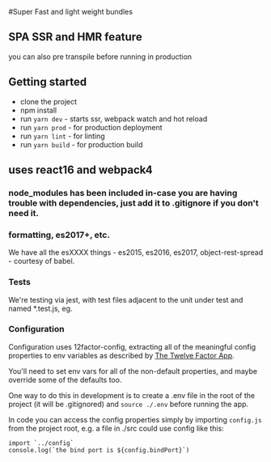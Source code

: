 #Super Fast and light weight bundles

## SPA SSR and HMR feature

you can also pre transpile before running in production
## Getting started

* clone the project
* npm install
* run `yarn dev` - starts ssr, webpack watch and hot reload
* run `yarn prod` - for production deployment
* run `yarn lint` - for linting
* run `yarn build` - for production build

## uses react16 and webpack4

### node_modules has been included in-case you are having trouble with dependencies, just add it to .gitignore if you don't need it.

### formatting, es2017+, etc.

We have all the esXXXX things - es2015, es2016, es2017, object-rest-spread - courtesy of babel.

### Tests

We're testing via jest, with test files adjacent to the unit under test and named \*.test.js, eg.

### Configuration

Configuration uses 12factor-config, extracting all of the meaningful config properties to env
variables as described by [The Twelve Factor App](https://12factor.net/).

You'll need to set env vars for all of the non-default properties, and maybe override some of
the defaults too.

One way to do this in development is to create a .env file in the root of the project (it will
be .gitignored) and `source ./.env` before running the app.

In code you can access the config properties simply by importing `config.js` from the project root,
e.g. a file in ./src could use config like this:

```
import `../config`
console.log(`the bind port is ${config.bindPort}`)
```
